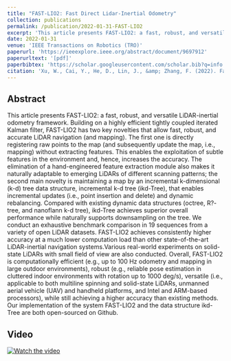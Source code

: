 ```yaml
---
title: "FAST-LIO2: Fast Direct Lidar-Inertial Odometry"
collection: publications
permalink: /publication/2022-01-31-FAST-LIO2
excerpt: 'This article presents FAST-LIO2: a fast, robust, and versatile LiDAR-inertial odometry framework. Building on a highly efficient tightly coupled ...'
date: 2022-01-31
venue: 'IEEE Transactions on Robotics (TRO)'
paperurl: 'https://ieeexplore.ieee.org/abstract/document/9697912'
paperurltext: '[pdf]'
paperbibtex: 'https://scholar.googleusercontent.com/scholar.bib?q=info:8zeOJmTTn5cJ:scholar.google.com/&amp;output=citation&amp;scisdr=Cm3pnLgeELeo6o2UUik:AGlGAw8AAAAAZHCRSinFWegK-ZjV-NMPJMPgtdU&amp;scisig=AGlGAw8AAAAAZHCRSkLKAn_p2MmN_VfjpKk8Hko&amp;scisf=4&amp;ct=citation&amp;cd=-1'
citation: 'Xu, W., Cai, Y., He, D., Lin, J., &amp; Zhang, F. (2022). Fast-lio2: Fast direct lidar-inertial odometry. <i>IEEE Transactions on Robotics</i>, 38(4), 2053-2073.'
---
```

## Abstract

This article presents FAST-LIO2: a fast, robust, and versatile LiDAR-inertial odometry framework. Building on a highly efficient tightly coupled iterated Kalman filter, FAST-LIO2 has two key novelties that allow fast, robust, and accurate LiDAR navigation (and mapping). The first one is directly registering raw points to the map (and subsequently update the map, i.e., mapping) without extracting features. This enables the exploitation of subtle features in the environment and, hence, increases the accuracy. The elimination of a hand-engineered feature extraction module also makes it naturally adaptable to emerging LiDARs of different scanning patterns; the second main novelty is maintaining a map by an incremental k-dimensional (k-d) tree data structure, incremental k-d tree (ikd-Tree), that enables incremental updates (i.e., point insertion and delete) and dynamic rebalancing. Compared with existing dynamic data structures (octree, R?- tree, and nanoflann k-d tree), ikd-Tree achieves superior overall performance while naturally supports downsampling on the tree. We conduct an exhaustive benchmark comparison in 19 sequences from a variety of open LiDAR datasets. FAST-LIO2 achieves consistently higher accuracy at a much lower computation load than other state-of-the-art LiDAR-inertial navigation systems.Various real-world experiments on solid-state LiDARs with small field of view are also conducted. Overall, FAST-LIO2 is computationally efficient (e.g., up to 100 Hz odometry and mapping in large outdoor environments), robust (e.g., reliable pose estimation in cluttered indoor environments with rotation up to 1000 deg/s), versatile (i.e., applicable to both multiline spinning and solid-state LiDARs, unmanned aerial vehicle (UAV) and handheld platforms, and Intel and ARM-based processors), while still achieving a higher accuracy than existing methods. Our implementation of the system FAST-LIO2 and the data structure ikd-Tree are both open-sourced on Github.

## Video
[![Watch the video](https://img.youtube.com/vi/2OvjGnxszf8/maxresdefault.jpg)](https://www.youtube.com/watch?v=2OvjGnxszf8)
